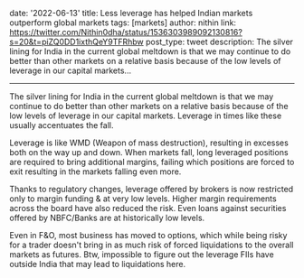 date: '2022-06-13'
title: Less leverage has helped Indian markets outperform global markets
tags: [markets]
author: nithin
link: https://twitter.com/Nithin0dha/status/1536303989092130816?s=20&t=piZQ0DD1ixthQeY9TFRhbw
post_type: tweet
description: The silver lining for India in the current global meltdown is that we may continue to do better than other markets on a relative basis because of the low levels of leverage in our capital markets...

---

The silver lining for India in the current global meltdown is that we may continue to do better than other markets on a relative basis because of the low levels of leverage in our capital markets. Leverage in times like these usually accentuates the fall.

Leverage is like WMD (Weapon of mass destruction), resulting in excesses both on the way up and down. When markets fall, long leveraged positions are required to bring additional margins, failing which positions are forced to exit resulting in the markets falling even more.

Thanks to regulatory changes, leverage offered by brokers is now restricted only to margin funding & at very low levels. Higher margin requirements across the board have also reduced the risk. Even loans against securities offered by NBFC/Banks are at historically low levels.

Even in F&O, most business has moved to options, which while being risky for a trader doesn't bring in as much risk of forced liquidations to the overall markets as futures.
Btw, impossible to figure out the leverage FIIs have outside India that may lead to liquidations here.
